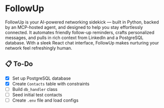 # FollowUp
FollowUp is your AI-powered networking sidekick — built in Python, backed by an MCP-hosted agent, and designed to help you stay effortlessly connected. It automates friendly follow-up reminders, crafts personalized messages, and pulls in rich context from LinkedIn and a PostgreSQL database. With a sleek React chat interface, FollowUp makes nurturing your network feel refreshingly human.


## 📋 To-Do

- [x] Set up PostgreSQL database
- [x] Create `Contacts` table with constraints
- [ ] Build `db_handler` class
- [ ] Seed initial test contacts
- [ ] Create `.env` file and load configs
